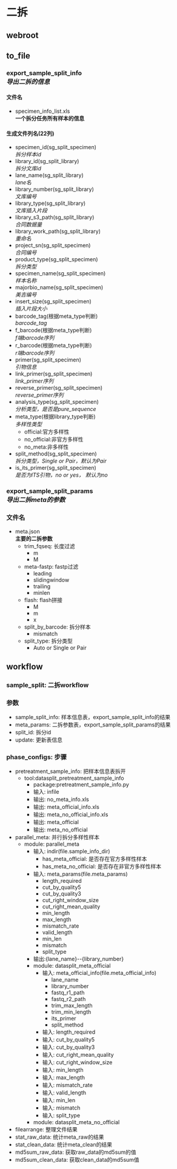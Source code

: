 # 二拆

## webroot

## to_file
### export_sample_split_info<br>***导出二拆的信息***
#### 文件名
- specimen_info_list.xls<br>**一个拆分任务所有样本的信息**
#### 生成文件列名(22列)
- specimen_id(sg_split_specimen)<br>*拆分样本id*
- library_id(sg_split_library)<br>*拆分文库id*
- lane_name(sg_split_library)<br>*lane名*
- library_number(sg_split_library)<br>*文库编号*
- library_type(sg_split_library)<br>*文库插入片段*
- library_s3_path(sg_split_library)<br>*合同数据量*
- library_work_path(sg_split_library)<br>*重命名*
- project_sn(sg_split_specimen)<br>*合同编号*
- product_type(sg_split_specimen)<br>*拆分类型*
- specimen_name(sg_split_specimen)<br>*样本名称*
- majorbio_name(sg_split_specimen)<br>*美吉编号*
- insert_size(sg_split_specimen)<br>*插入片段大小*
- barcode_tag(根据meta_type判断)<br>*barcode_tag*
- f_barcode(根据meta_type判断)<br>*f端barcode序列*
- r_barcode(根据meta_type判断)<br>*r端barcode序列*
- primer(sg_split_specimen)<br>*引物信息*
- link_primer(sg_split_specimen)<br>*link_primer序列*
- reverse_primer(sg_split_specimen)<br>*reverse_primer序列*
- analysis_type(sg_split_specimen)<br>*分析类型，是否是pure_sequence*
- meta_type(根据library_type判断)<br>*多样性类型*
  - official:官方多样性
  - no_official:非官方多样性
  - no_meta:非多样性
- split_method(sg_split_specimen)<br>*拆分类型，Single or Pair，默认为Pair*
- is_its_primer(sg_split_specimen)<br>*是否为ITS引物，no or yes， 默认为no*
### export_sample_split_params<br>***导出二拆meta的参数***
### 文件名
- meta.json<br>**主要的二拆参数**
  - trim_fqseq: 长度过滤
    - m
    - M
  - meta-fastp: fastp过滤
    - leading
    - slidingwindow
    - trailing
    - minlen
  - flash: flash拼接
    - M
    - m
    - x
  - split_by_barcode: 拆分样本
    - mismatch
  - split_type: 拆分类型
    - Auto or Single or Pair

## workflow
### sample_split: 二拆workflow
### 参数
- sample_split_info: 样本信息表，export_sample_split_info的结果
- meta_params: 二拆参数表，export_sample_split_params的结果
- split_id: 拆分id
- update: 更新表信息
### phase_configs: 步骤
- pretreatment_sample_info: 把样本信息表拆开
  - tool:datasplit_pretreatment_sample_info
    - package:pretreatment_sample_info.py
    - 输入: infile
    - 输出: no_meta_info.xls
    - 输出: meta_official_info.xls
    - 输出: meta_no_official_info.xls
    - 输出: meta_official
    - 输出: meta_no_official
- parallel_meta: 并行拆分多样性样本
  - module: parallel_meta
    - 输入: indir(file.sample_info_dir)
      - has_meta_official: 是否存在官方多样性样本
      - has_meta_no_official: 是否存在非官方多样性样本
    - 输入: meta_params(file.meta_params)
      - length_required
      - cut_by_quality5
      - cut_by_quality3
      - cut_right_window_size
      - cut_right_mean_quality
      - min_length
      - max_length
      - mismatch_rate
      - valid_length
      - min_len
      - mismatch
      - split_type
    - 输出:{lane_name}--{library_number}
    - module: datasplit_meta_official
      - 输入: meta_official_info(file.meta_official_info)
        - lane_name
        - library_number
        - fastq_r1_path
        - fastq_r2_path
        - trim_max_length
        - trim_min_length
        - its_primer
        - split_method
      - 输入: length_required
      - 输入: cut_by_quality5
      - 输入: cut_by_quality3
      - 输入: cut_right_mean_quality
      - 输入: cut_right_window_size
      - 输入: min_length
      - 输入: max_length
      - 输入: mismatch_rate
      - 输入: valid_length
      - 输入: min_len
      - 输入: mismatch
      - 输入: split_type
    - module: datasplit_meta_no_official
- filearrange: 整理文件结果
- stat_raw_data: 统计meta_raw的结果
- stat_clean_data: 统计meta_clean的结果
- md5sum_raw_data: 获取raw_data的md5sum的值
- md5sum_clean_data: 获取clean_data的md5sum值
